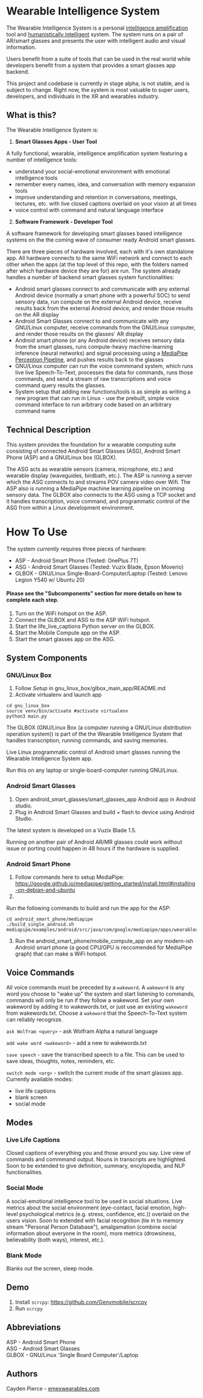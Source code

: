 # Wearable Intelligence System

The Wearable Intelligence System is a personal [intelligence amplification](https://en.wikipedia.org/wiki/Intelligence_amplification) tool and [humanistically intelligent](https://en.wikipedia.org/wiki/Humanistic_intelligence) system. The system runs on a pair of AR/smart glasses and presents the user with intelligent audio and visual information.

Users benefit from a suite of tools that can be used in the real world while developers benefit from a system that provides a smart glasses app backend. 

This project and codebase is currently in stage alpha, is not stable, and is subject to change. Right now, the system is most valuable to super users, developers, and individuals in the XR and wearables industry. 

## What is this?

The Wearable Intelligence System is:

1. **Smart Glasses Apps - User Tool**  

A fully functional, wearable, intelligence amplification system featuring a number of intelligence tools:

- understand your social-emotional environment with emotional intelligence tools
- remember every names, idea, and conversation with memory expansion tools
- improve understanding and retention in conversations, meetings, lectures, etc. with live closed captions overlaid on your vision at all times
- voice control with command and natural language interface

2. **Software Framework - Developer Tool**  

A software framework for developing smart glasses based intelligence systems on the the coming wave of consumer ready Android smart glasses. 

There are three pieces of hardware involved, each with it's own standalone app. All hardware connects to the same WiFi network and connect to each other when the apps (at the top level of this repo, with the folders named after which hardware device they are for) are run. The system already handles a number of backend smart glasses system functionalities:  
- Android smart glasses connect to and communicate with any external Android device (normally a smart phone with a powerful SOC) to send sensory data, run compute on the external Android device, receive results back from the external Android device, and render those results on the AR display
- Android Smart Glasses connect to and communicate with any GNU/Linux computer, receive commands from the GNU/Linux computer, and render those results on the glasses' AR display
- Android smart phone (or any Android device) receives sensory data from the smart glasses, runs compute-heavy machine-learning inference (neural networks) and signal processing using a [MediaPipe Perception Pipeline](https://arxiv.org/abs/1906.08172), and pushes results back to the glasses
- GNU/Linux computer can run the voice commmand system, which runs live live Speech-To-Text, processes the data for commands, runs those commands, and send a stream of raw transcriptions and voice command query results the glasses.
- System setup that adding new functions/tools is as simple as writing a new program that can run in Linux - use the prebuilt, simple voice command interface to run arbitrary code based on an arbitrary command name
 
## Technical Description

This system provides the foundation for a wearable computing suite consisting of connected Android Smart Glasses (ASG), Android Smart Phone (ASP) and a GNU/Linux box (GLBOX).

The ASG acts as wearable sensors (camera, microphone, etc.) and wearable display (waveguides, birdbath, etc.). The ASP is running a server which the ASG connects to and streams POV camera video over Wifi. The ASP also is running a MediaPipe machine learning pipeline on incoming sensory data. The GLBOX also connects to the ASG using a TCP socket and it handles transcription, voice command, and programmatic control of the ASG from within a Linux development environment.

# How To Use

The system *currently* requires three pieces of hardware:

- ASP - Android Smart Phone (Tested: OnePlus 7T)
- ASG - Android Smart Glasses (Tested: Vuzix Blade, Epson Moverio)
- GLBOX - GNU/Linux Single-Board-Computer/Laptop (Tested: Lenovo Legion Y540 w/ Ubuntu 20) 

#### **Please see the "Subcomponents" section for more details on how to complete each step.**

1. Turn on the WiFi hotspot on the ASP.
2. Connect the GLBOX and ASG to the ASP WiFi hotspot.
3. Start the life_live_captions Python server on the GLBOX.
5. Start the Mobile Compute app on the ASP.
6. Start the smart glasses app on the ASG.

## System Components  

### GNU/Linux Box

1. Follow *Setup* in gnu_linux_box/glbox_main_app/README.md
2. Activate virtualenv and launch app

```
cd gnu_linux_box
source venv/bin/activate #activate virtualenv
python3 main.py
```

The GLBOX (GNU/Linux Box (a computer running a GNU/Linux distribution operation system)) is part of the the Wearable Intelligence System that handles transcription, running commands, and saving memories.

Live Linux programmatic control of Android smart glasses running the Wearable Intelligence System app.

Run this on any laptop or single-board-computer running GNU/Linux.

### Android Smart Glasses

1. Open android_smart_glasses/smart_glasses_app Android app in Android studio.
2. Plug in Android Smart Glasses and build + flash to device using Android Studio.

The latest system is developed on a Vuzix Blade 1.5.

Running on another pair of Android AR/MR glasses could work without issue or porting could happen in 48 hours if the hardware is supplied.

### Android Smart Phone

1. Follow commands here to setup MediaPipe: <https://google.github.io/mediapipe/getting_started/install.html#installing-on-debian-and-ubuntu>
2. 
Run the following commands to build and run the app for the ASP:
```
cd android_smart_phone/mediapipe
./build_single_android.sh mediapipe/examples/android/src/java/com/google/mediapipe/apps/wearableai
```
3. Run the android_smart_phone/mobile_compute_app on any modern-ish Android smart phone (a good CPU/GPU is reccomended for MediaPipe graph) that can make a WiFi hotspot.

## Voice Commands

All voice commands must be preceded by a `wakeword`. A `wakeword` is any word you choose to "wake up" the system and start listening to commands, commands will only be run if they follow a wakeword. Set your own wakeword by adding it to wakewords.txt, or just use an existing `wakeword` from wakewords.txt.  Choose a `wakeword` that the Speech-To-Text system can reliably recognize.

`ask Wolfram <query>` - ask Wolfram Alpha a natural language <query>  
 
`add wake word <wakeword>` - add a new <wake word> to wakewords.txt  
 
`save speech` - save the transcribed speech to a file. This can be used to save ideas, thoughts, notes, reminders, etc.  
 
`switch mode <arg>` - switch the current mode of the smart glasses app.  
Currently available modes:  
- live life captions
- blank screen
- social mode
 
 ## Modes
 
 ### Live Life Captions
 
 Closed captions of everything you and those around you say. Live view of commands and commmand output. Nouns in transcripts are highlighted. Soon to be extended to give definition, summary, encylopedia, and NLP functionalities.
 
 ### Social Mode
 
 A social-emotional intelligence tool to be used in social situations. Live metrics about the social environment (eye-contact, facial emotion, high-level psychological metrics (e.g. stress, confidence, etc.)) overlaid on the users vision. Soon to extended with facial recognition (tie in to memory stream "Personal Person Database"), amalgamation (combine social information about everyone in the room), more metrics (drowsiness, believability (both ways), interest, etc.).
 
 ### Blank Mode
 
 Blanks out the screen, sleep mode.

## Demo

1. Install `scrcpy`: https://github.com/Genymobile/scrcpy
2. Run `scrcpy`

## Abbreviations

ASP - Android Smart Phone  
ASG - Android Smart Glasses  
GLBOX - GNU/Linux 'Single Board Computer'/Laptop  

## Authors

Cayden Pierce - [emexwearables.com](https://emexwearables.com)
